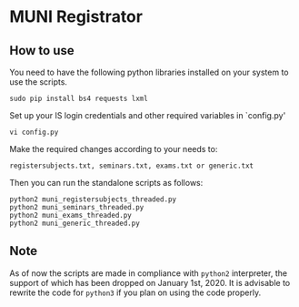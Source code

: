 # MUNI Registrator

## How to use

You need to have the following python libraries installed on your system to use the scripts.

    sudo pip install bs4 requests lxml
    
Set up your IS login credentials and other required variables in `config.py'

    vi config.py
    
Make the required changes according to your needs to:

    registersubjects.txt, seminars.txt, exams.txt or generic.txt
    
Then you can run the standalone scripts as follows:

    python2 muni_registersubjects_threaded.py
    python2 muni_seminars_threaded.py
    python2 muni_exams_threaded.py
    python2 muni_generic_threaded.py


## Note
As of now the scripts are made in compliance with `python2` interpreter, the support of which has been dropped on January 1st, 2020.
It is advisable to rewrite the code for `python3` if you plan on using the code properly.
